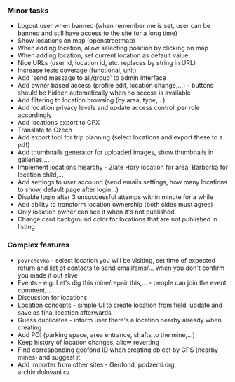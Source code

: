 ### Minor tasks
* Logout user when banned (when remember me is set, user can be banned and still have access to the site for a long time)
* Show locations on map (openstreetmap)
* When adding location, allow selecting position by clicking on map
* When adding location, set current location as default value
* Nice URLs (user id, location id, etc. replaces by string in URL)
* Increase tests coverage (functional, unit)
* Add 'send message to all/group' to admin interface
* Add owner based access (profile edit, location change,...) - buttons should be hidden automatically when no access is available
* Add filtering to location browsing (by area, type,...)
* Add location privacy levels and update access controll per role accordingly
* Add locations export to GPX
* Translate to Czech
* Add export tool for trip planning (select locations and export these to a pdf)
* Add thumbnails generator for uploaded images, show thumbnails in galleries,...
* Implement locations hiearchy - Zlate Hory location for area, Barborka for location child,...
* Add settings to user accound (send emails settings, how many locations to show, default page after login...)
* Disable login after 3 unsuccessful attemps within minute for a while
* Add ability to transform location ownership (both sides must agree)
* Only location owner can see it when it's not published.
* Change card background color for locations that are not published in listing

### Complex features
* `povrchovka` - select location you will be visiting, set time of expected return and list of contacts to send email/sms/... when you don't confirm you made it out alive
* Events - e.g. Let's dig this mine/repair this,... - people can join the event, comment,...
* Discussion for locations
* Location concepts - simple UI to create location from field, update and save as final location afterwards
* Guess duplicates - inform user there's a location nearby already when creating
* Add POI (parking space, area entrance, shafts to the mine,...)
* Keep history of location changes, allow reverting
* Find corresponding geofond ID when creating object by GPS (nearby mines) and suggest it.
* Add importer from other sites - Geofond, podzemi.org, archiv.dolovani.cz
